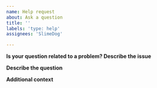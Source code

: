 ```yaml
---
name: Help request
about: Ask a question
title: ''
labels: 'type: help'
assignees: 'SlimeDog'

---
```


**Is your question related to a problem? Describe the issue**
<!-- Provide a clear and concise description of the problem. Add text after this comment. -->


**Describe the question**
<!-- Provide a clear and concise description of the issue. Add text after this comment. -->


**Additional context**
<!-- Add any other context or screenshots about the question. Add text after this comment. -->
